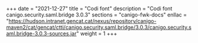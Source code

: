 +++
date        = "2021-12-27"
title       = "Codi font"
description = "Codi font canigo.security.saml.bridge 3.0.3"
sections    = "canigo-fwk-docs"
enllac		= "https://hudson.intranet.gencat.cat/nexus/repository/canigo-maven2/cat/gencat/ctti/canigo.security.saml.bridge/3.0.3/canigo.security.saml.bridge-3.0.3-sources.jar"
weight		= 1
+++

